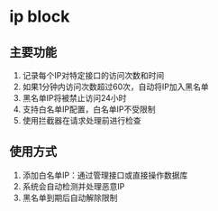 <!--
 * @Author: jackning 270580156@qq.com
 * @Date: 2024-12-24 17:49:47
 * @LastEditors: jackning 270580156@qq.com
 * @LastEditTime: 2024-12-24 17:50:53
 * @Description: bytedesk.com https://github.com/Bytedesk/bytedesk
 *   Please be aware of the BSL license restrictions before installing Bytedesk IM – 
 *  selling, reselling, or hosting Bytedesk IM as a service is a breach of the terms and automatically terminates your rights under the license.
 *  Business Source License 1.1: https://github.com/Bytedesk/bytedesk/blob/main/LICENSE 
 *  contact: 270580156@qq.com 
 *  联系：270580156@qq.com
 * Copyright (c) 2024 by bytedesk.com, All Rights Reserved. 
-->
# ip block

## 主要功能

1. 记录每个IP对特定接口的访问次数和时间
2. 如果1分钟内访问次数超过60次，自动将IP加入黑名单
3. 黑名单IP将被禁止访问24小时
4. 支持白名单IP配置，白名单IP不受限制
5. 使用拦截器在请求处理前进行检查

## 使用方式

1. 添加白名单IP：通过管理接口或直接操作数据库
2. 系统会自动检测并处理恶意IP
3. 黑名单到期后自动解除限制
